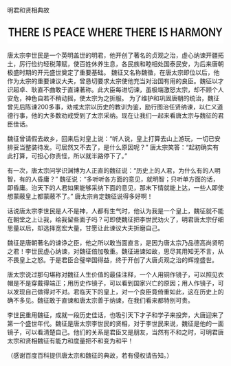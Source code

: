 明君和贤相典故


![明君和贤相典故](https://github.com/ywangnccu/ywang/blob/main/images/THERE_IS_PEACE_WHERE_THERE_IS_HARMONY.jpg)

唐太宗李世民是一个英明盖世的明君，他开创了著名的贞观之治，虚心纳谏开疆拓土，厉行俭约轻税薄赋，使百姓休养生息，各民族和睦相处国泰民安，为后来唐朝极盛时期的开元盛世奠定了重要基础。
魏征又名称魏徵，在唐太宗即位以后，他作为太宗的重要谏议大夫，曾恳切要求太宗使他充当对治国有用的良臣。魏征以才识超卓、耿直不曲敢于直谏著称。此大臣每进切谏，虽极端激怒太宗，却不顾个人安危，神色自若不稍动摇，使太宗为之折服。
为了维护和巩固唐朝的统治，魏征曾先后陈谏200多事，劝戒太宗以历史的教训为鉴，励行图治任贤纳谏，以仁义道德行事，他的大多数劝戒受到了太宗采纳。现在让我们一起来看唐太宗与魏征的君臣佳话。

魏征曾请假去故乡，回来后对皇上说：“听人说，皇上打算去山上游玩，一切已安排妥当整装待发。可居然又不去了，是什么原因呢？” 唐太宗笑答：“起初确实有此打算，可担心你责怪，所以就半路停下了。”

有一次，唐太宗问学识渊博为人正直的魏征说：“历史上的人君，为什么有的人明智，有的人昏庸？” 魏征说：“多听听各方面的意见，就明智；只听单方面的话，即昏庸。治天下的人君如果能够采纳下面的意见，那末下情就能上达，一些人即使想蒙蔽皇上都蒙蔽不了。” 唐太宗肯定魏征说得多好啊！

话说唐太宗李世民是人不是神，人都有生气时，他认为我是一个皇上，魏征就不能在朝堂之上让我，给我留些面子吗？可即使魏征把李世民劝火了，明君唐太宗仔细思量以后，却选择宽宏大量，甘愿让此谏议大夫折磨自己。

魏征是唐朝著名的谏诤之臣，他之所以敢当面直言，是因为唐太宗乃品德高尚贤明之君！李世民虚心纳谏，对魏征倍加敬重。魏征进谏如故，思尽其用知无不言，从不畏皇上之怒。于是君臣合璧举国得益，终于开创了大唐贞观之治的辉煌盛世。

唐太宗说过那句堪称对魏征人生价值的最佳注释，一个人用铜作镜子，可以照见衣帽是不是穿戴得端正；用历史作镜子，可以看到国家兴亡的原因；用人作镜子，可以发现自己做得对不对。君临天下的皇上，对一个良臣竟倚重如此，这在历史上的确不多见。魏征敢于直谏和唐太宗善于纳谏，在我们看来都特别可贵。

李世民重用魏征，成就一段历史佳话，也吸引天下才子和学子来投奔，大唐迎来了第一个盛世年代。魏征是唐太宗李世民的贤相，对于李世民来说，魏征是他的一面镜子，可以看清楚自己。他们的关系是君臣又是朋友，当然有不和之时，可明君唐太宗和贤相魏征有能力和度量把不和变为和平！


（感谢百度百科提供唐太宗和魏征的典故，若有侵权请告知。）
